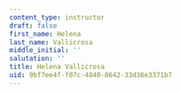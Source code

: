 ```yaml
---
content_type: instructor
draft: false
first_name: Helena
last_name: Vallicrosa
middle_initial: ''
salutation: ''
title: Helena Vallicrosa
uid: 9bf7ee4f-f07c-4840-8642-33d36e3371b7
---
```

